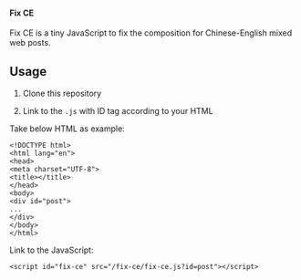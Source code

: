 #### Fix CE

Fix CE is a tiny JavaScript to fix the composition for Chinese-English mixed web posts.

## Usage

1. Clone this repository

2. Link to the `.js` with ID tag according to your HTML

Take below HTML as example:

```
<!DOCTYPE html>
<html lang="en">
<head>
<meta charset="UTF-8">
<title></title>
</head>
<body>
<div id="post">
...
</div>
</body>
</html>
```

Link to the JavaScript:

```
<script id="fix-ce" src="/fix-ce/fix-ce.js?id=post"></script>
```
